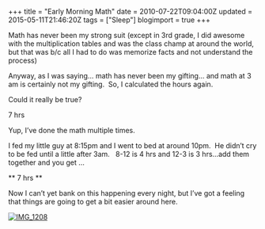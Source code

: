 +++
title = "Early Morning Math"
date = 2010-07-22T09:04:00Z
updated = 2015-05-11T21:46:20Z
tags = ["Sleep"]
blogimport = true 
+++

Math has never been my strong suit (except in 3rd grade, I did awesome with the multiplication tables and was the class champ at around the world, but that was b/c all I had to do was memorize facts and not understand the process)

Anyway, as I was saying… math has never been my gifting… and math at 3 am is certainly not my gifting.&#160; So, I calculated the hours again.

Could it really be true?

7 hrs

Yup, I’ve done the math multiple times.

I fed my little guy at 8:15pm and I went to bed at around 10pm.&#160; He didn’t cry to be fed until a little after 3am.&#160;&#160; 8-12 is 4 hrs and 12-3 is 3 hrs…add them together and you get …

**
7 hrs
**

Now I can’t yet bank on this happening every night, but I’ve got a feeling that things are going to get a bit easier around here. 

[![IMG_1208](https://latc.s3.amazonaws.com/wp-content/uploads/2010/07/IMG_1208.jpg "IMG_1208")](https://latc.s3.amazonaws.com/wp-content/uploads/2010/07/IMG_1208.jpg)
